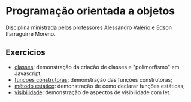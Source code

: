 # Programação orientada a objetos

Disciplina ministrada pelos professores Alessandro Valério e Edson Ifarraguirre Moreno.

## Exercicios

- [classes](./exercicios/classes.js): demonstração da criação de classes e "polimorfismo" em Javascript;
- [funcoes construtoras](./exercicios/funcoesConstrutoras.js): demonstração das funções construtoras;
- [método estático](./exercicios/metodo_estatico.js): demonstração de como declarar funções estáticas;
- [visibilidade](./exercicios/visibilidade_let.js): demonstração de aspectos de visibilidade com let.